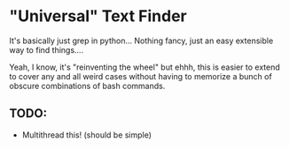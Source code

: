 "Universal" Text Finder
=======================
It's basically just grep in python... Nothing fancy, just an easy extensible way to find things....

Yeah, I know, it's "reinventing the wheel" but ehhh, this is easier to extend to cover any and all weird cases without
having to memorize a bunch of obscure combinations of bash commands.

## TODO:
* Multithread this! (should be simple)
